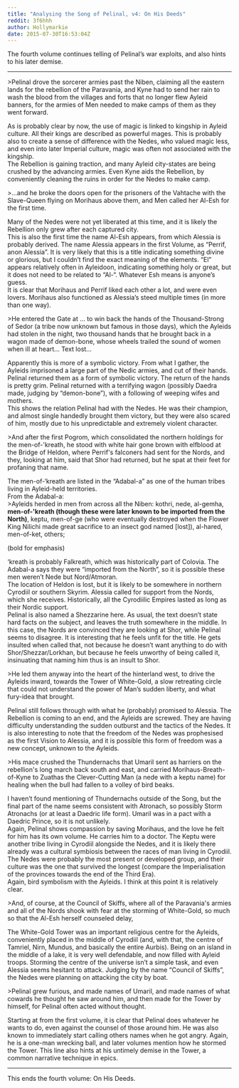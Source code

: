 ```yaml
---
title: "Analysing the Song of Pelinal, v4: On His Deeds"
reddit: 3f6hhh
author: Hollymarkie
date: 2015-07-30T16:53:04Z
---
```


The fourth volume continues telling of Pelinal’s war exploits, and also hints to his later demise.
***
&gt;Pelinal drove the sorcerer armies past the Niben, claiming all the eastern lands for the rebellion of the Paravania, and Kyne had to send her rain to wash the blood from the villages and forts that no longer flew Ayleid banners, for the armies of Men needed to make camps of them as they went forward.

As is probably clear by now, the use of magic is linked to kingship in Ayleid culture. All their kings are described as powerful mages. This is probably also to create a sense of difference with the Nedes, who valued magic less, and even into later Imperial culture, magic was often not associated with the kingship.  
The Rebellion is gaining traction, and many Ayleid city-states are being crushed by the advancing armies. Even Kyne aids the Rebellion, by conveniently cleaning the ruins in order for the Nedes to make camp.

&gt;...and he broke the doors open for the prisoners of the Vahtache with the Slave-Queen flying on Morihaus above them, and Men called her Al-Esh for the first time.

Many of the Nedes were not yet liberated at this time, and it is likely the Rebellion only grew after each captured city.  
This is also the first time the name Al-Esh appears, from which Alessia is probably derived. The name Alessia appears in the first Volume, as “Perrif, anon Alessia”. It is very likely that this is a title indicating something divine or glorious, but I couldn’t find the exact meaning of the elements. “El” appears relatively often in Ayleidoon, indicating something holy or great, but it does not need to be related to “Al-“. Whatever Esh means is anyone’s guess.  
It is clear that Morihaus and Perrif liked each other a lot, and were even lovers. Morihaus also functioned as Alessia’s steed multiple times (in more than one way).

&gt;He entered the Gate at ... to win back the hands of the Thousand-Strong of Sedor (a tribe now unknown but famous in those days), which the Ayleids had stolen in the night, two thousand hands that he brought back in a wagon made of demon-bone, whose wheels trailed the sound of women when ill at heart... Text lost...

Apparently this is more of a symbolic victory. From what I gather, the Ayleids imprisoned a large part of the Nedic armies, and cut of their hands. Pelinal returned them as a form of symbolic victory. The return of the hands is pretty grim. Pelinal returned with a terrifying wagon (possibly Daedra made, judging by “demon-bone”), with a following of weeping wifes and mothers.  
This shows the relation Pelinal had with the Nedes. He was their champion, and almost single handedly  brought them victory, but they were also scared of him, mostly due to his unpredictable and extremely violent character.

&gt;And after the first Pogrom, which consolidated the northern holdings for the men-of-'kreath, he stood with white hair gone brown with elfblood at the Bridge of Heldon, where Perrif's falconers had sent for the Nords, and they, looking at him, said that Shor had returned, but he spat at their feet for profaning that name.

The men-of-‘kreath are listed in the “Adabal-a” as one of the human tribes living in Ayleid-held territories.  
From the Adabal-a:  
&gt;Ayleids herded in men from across all the Niben: kothri, nede, al-gemha, **men-of-'kreath (though these were later known to be imported from the North)**, keptu, men-of-ge (who were eventually destroyed when the Flower King Nilichi made great sacrifice to an insect god named [lost]), al-hared, men-of-ket, others;  

(bold for emphasis)

‘kreath is probably Falkreath, which was historically part of Colovia. The Adabal-a says they were “imported from the North”, so it is possible these men weren’t Nede but Nord/Atmoran.  
The location of Heldon is lost, but it is likely to be somewhere in northern Cyrodiil or southern Skyrim. Alessia called for support from the Nords, which she receives. Historically, all the Cyrodiilic Empires lasted as long as their Nordic support.  
Pelinal is also named a Shezzarine here. As usual, the text doesn’t state hard facts on the subject, and leaves the truth somewhere in the middle. In this case, the Nords are convinced they are looking at Shor, while Pelinal seems to disagree. It is interesting that he feels unfit for the title. He gets insulted when called that, not because he doesn’t want anything to do with Shor/Shezzar/Lorkhan, but because he feels unworthy of being called it, insinuating that naming him thus is an insult to Shor.

&gt;He led them anyway into the heart of the hinterland west, to drive the Ayleids inward, towards the Tower of White-Gold, a slow retreating circle that could not understand the power of Man’s sudden liberty, and what fury-idea that brought.

Pelinal still follows through with what he (probably) promised to Alessia. The Rebellion is coming to an end, and the Ayleids are screwed. They are having difficulty understanding the sudden outburst and the tactics of the Nedes. It is also interesting to note that the freedom of the Nedes was prophesised as the first Vision to Alessia, and it is possible this form of freedom was a new concept, unknown to the Ayleids.

&gt;His mace crushed the Thundernachs that Umaril sent as harriers on the rebellion's long march back south and east, and carried Morihaus-Breath-of-Kyne to Zuathas the Clever-Cutting Man (a nede with a keptu name) for healing when the bull had fallen to a volley of bird beaks.

I haven’t found mentioning of Thundernachs outside of the Song, but the final part of the name seems consistent with Atronach, so possibly Storm Atronachs (or at least a Daedric life form). Umaril was in a pact with a Daedric Prince, so it is not unlikely.  
Again, Pelinal shows compassion by saving Morihaus, and the love he felt for him has its own volume. He carries him to a doctor. The Keptu were another tribe living in Cyrodiil alongside the Nedes, and it is likely there already was a cultural symbiosis between the races of man living in Cyrodiil. The Nedes were probably the most present or developed group, and their culture was the one that survived the longest (compare the Imperialisation of the provinces towards the end of the Third Era).  
Again, bird symbolism with the Ayleids. I think at this point it is relatively clear.

&gt;And, of course, at the Council of Skiffs, where all of the Paravania's armies and all of the Nords shook with fear at the storming of White-Gold, so much so that the Al-Esh herself counseled delay,

The White-Gold Tower was an important religious centre for the Ayleids, conveniently placed in the middle of Cyrodiil (and, with that, the centre of Tamriel, Nirn, Mundus, and basically the entire Aurbis). Being on an island in the middle of a lake, it is very well defendable, and now filled with Ayleid troops. Storming the centre of the universe isn’t a simple task, and even Alessia seems hesitant to attack. Judging by the name “Council of Skiffs”, the Nedes were planning on attacking the city by boat.

&gt;Pelinal grew furious, and made names of Umaril, and made names of what cowards he thought he saw around him, and then made for the Tower by himself, for Pelinal often acted without thought.

Starting at from the first volume, it is clear that Pelinal does whatever he wants to do, even against the counsel of those around him. He was also known to immediately start calling others names when he got angry. Again, he is a one-man wrecking ball, and later volumes mention how he stormed the Tower. This line also hints at his untimely demise in the Tower, a common narrative technique in epics.

***
This ends the fourth volume: On His Deeds.

